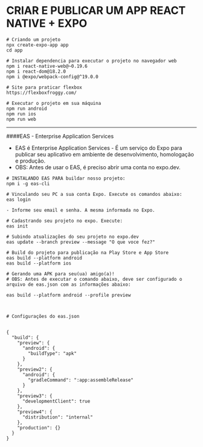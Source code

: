 # CRIAR E PUBLICAR UM APP REACT NATIVE + EXPO

```
# Criando um projeto
npx create-expo-app app
cd app
```

```
# Instalar dependencia para executar o projeto no navegador web
npm i react-native-web@~0.19.6
npm i react-dom@18.2.0
npm i @expo/webpack-config@^19.0.0 
```


```
# Site para praticar flexbox
https://flexboxfroggy.com/
```

```
# Executar o projeto em sua máquina
npm run android
npm run ios
npm run web
```


------------------------------------------------
####EAS - Enterprise Application Services
- EAS é Enterprise Application Services - É um serviço do Expo para publicar seu aplicativo em ambiente de desenvolvimento, homologação e produção.
- OBS: Antes de usar o EAS, é preciso abrir uma conta no expo.dev.

```
# INSTALANDO EAS PARA buildar nosso projeto:
npm i -g eas-cli
```

```
# Vinculando seu PC a sua conta Expo. Execute os comandos abaixo:
eas login

- Informe seu email e senha. A mesma informada no Expo.

```

```
# Cadastrando seu projeto no expo. Execute:
eas init
```


```
# Subindo atualizações do seu projeto no expo.dev
eas update --branch preview --message "O que voce fez?"
```

```
# Build do projeto para publicação na Play Store e App Store
eas build --platform android
eas build --platform ios
```

```
# Gerando uma APK para seu(ua) amigo(a)!
# OBS: Antes de executar o comando abaixo, deve ser configurado o arquivo de eas.json com as informações abaixo:

eas build --platform android --profile preview



# Configurações do eas.json


{
  "build": {
    "preview": {
      "android": {
        "buildType": "apk"
      }
    },
    "preview2": {
      "android": {
        "gradleCommand": ":app:assembleRelease"
      }
    },
    "preview3": {
      "developmentClient": true
    },
    "preview4": {
      "distribution": "internal"
    },
    "production": {}
  }
}

```
